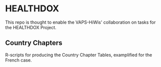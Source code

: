 # HEALTHDOX

This repo is thought to enable the VAPS-HiWis' collaboration on tasks for the HEALTHDOX Project.

## Country Chapters

R-scripts for producing the Country Chapter Tables, examplified for the French case.


